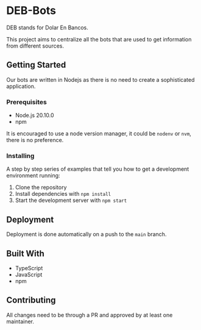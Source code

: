 # DEB-Bots

DEB stands for Dolar En Bancos.

This project aims to centralize all the bots that are used to get information from different sources.

## Getting Started

Our bots are written in Nodejs as there is no need to create a sophisticated application.

### Prerequisites

- Node.js 20.10.0
- npm

It is encouraged to use a node version manager, it could be `nodenv` or `nvm`, there is no preference.

### Installing

A step by step series of examples that tell you how to get a development environment running:

1. Clone the repository
2. Install dependencies with `npm install`
3. Start the development server with `npm start`

## Deployment

Deployment is done automatically on a push to the `main` branch.

## Built With

- TypeScript
- JavaScript
- npm

## Contributing

All changes need to be through a PR and approved by at least one maintainer.
